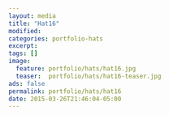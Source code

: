 ```yaml
---
layout: media
title: "Hat16"
modified:
categories: portfolio-hats
excerpt:
tags: []
image:
  feature: portfolio/hats/hat16.jpg
  teaser:  portfolio/hats/hat16-teaser.jpg
ads: false
permalink: portfolio/hats/hat16
date: 2015-03-26T21:46:04-05:00
---
```


